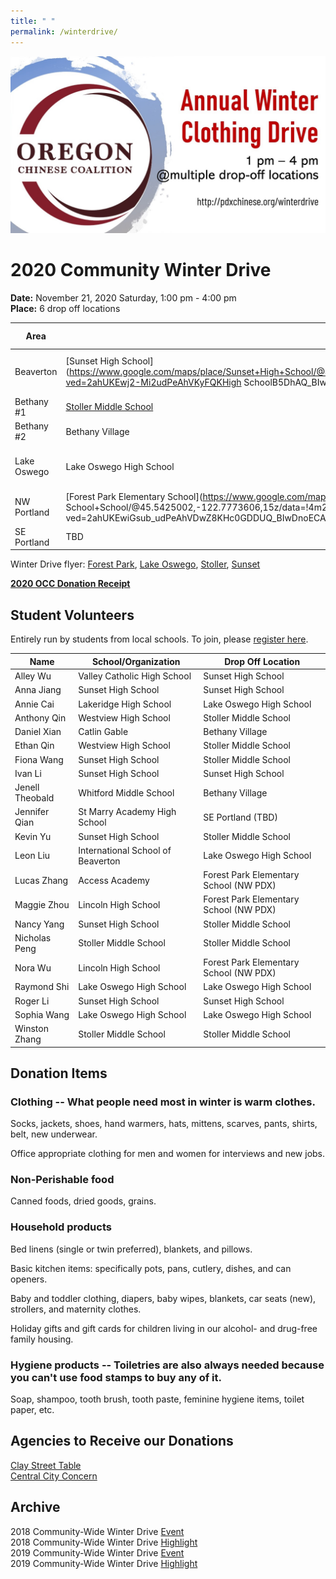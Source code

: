 ```yaml
---
title: " "
permalink: /winterdrive/
---
```

<p><img src="/assets/images/activities/winter_drive_banner.jpg"></p>  

# 2020 Community Winter Drive  
**Date:** November 21, 2020 Saturday, 1:00 pm - 4:00 pm  
**Place:** 6 drop off locations  

| Area | School | Spot if Specified |
| --- | --- | --- |
| Beaverton | [Sunset High School](https://www.google.com/maps/place/Sunset+High+School/@45.5281211,-122.8205103,15z/data=!4m2!3m1!1s0x0:0xee13c5fd283ea1a8?ved=2ahUKEwj2-Mi2udPeAhVKyFQKHigh SchoolB5DhAQ_BIwCnoECAUQCA) | Parking lot next to NW Cornell Rd|
| Bethany #1 | [Stoller Middle School](https://www.google.com/maps/place/Stoller+Middle+School/@45.557277,-122.822358,15z/data=!4m2!3m1!1s0x0:0x8ed51b34f0447f22?ved=2ahUKEwj43-zdudPeAhVO7VQKHe5DBqkQ_BIwD3oECAYQCA) | |
| Bethany #2 | Bethany Village | [Outside Walgreens](https://www.google.com/maps/place/Walgreens/@45.555242,-122.836414,17.25z/data=!4m5!3m4!1s0x0:0x13e6b71d8ca8bcde!8m2!3d45.5551922!4d-122.8352382) |
| Lake Oswego | Lake Oswego High School | [Westlake Park (next to play structure)](https://www.google.com/maps/place/Westlake+Park/@45.4240433,-122.738775,16z/data=!4m5!3m4!1s0x0:0xf92db3a1fa94a97e!8m2!3d45.4253979!4d-122.726774) |
| NW Portland | [Forest Park Elementary School](https://www.google.com/maps/place/Forest+Park+Elementary School+School/@45.5425002,-122.7773606,15z/data=!4m2!3m1!1s0x0:0x539640c237e4d9fb?ved=2ahUKEwiGsub_udPeAhVDwZ8KHc0GDDUQ_BIwDnoECAYQCA) | |
| SE Portland | TBD | |

Winter Drive flyer: [Forest Park](/assets/images/activities/2019_flyer_fpe.jpg), [Lake Oswego](/assets/images/activities/2019_flyer_lo.jpg), [Stoller](/assets/images/activities/2020_flyer_stoller.jpg), [Sunset](/assets/images/activities/2019_flyer_sunset.jpg)

**[2020 OCC Donation Receipt](/assets/images/activities/occ_donation_receipt_2020.pdf)**

## Student Volunteers

Entirely run by students from local schools. To join, please [register here](https://docs.google.com/forms/d/e/1FAIpQLScNv3SAGXxOYZFPEJMtfDZnlTVV7GHj8dxl6AWPjlyQeC9HDg/viewform?usp=sf_link).

| Name | School/Organization | Drop Off Location |
| --- | --- | --- |
| Alley Wu | Valley Catholic High School | Sunset High School |
| Anna Jiang | Sunset High School | Sunset High School |
| Annie Cai | Lakeridge High School | Lake Oswego High School |
| Anthony Qin | Westview High School | Stoller Middle School |
| Daniel Xian | Catlin Gable | Bethany Village |
| Ethan Qin | Westview High School | Stoller Middle School |
| Fiona Wang | Sunset High School | Stoller Middle School |
| Ivan Li | Sunset High School | Sunset High School |
| Jenell Theobald | Whitford Middle School | Bethany Village |
| Jennifer Qian | St Marry Academy High School | SE Portland (TBD) |
| Kevin Yu | Sunset High School | Stoller Middle School |
| Leon Liu | International School of Beaverton | Lake Oswego High School |
| Lucas Zhang | Access Academy | Forest Park Elementary School (NW PDX) |
| Maggie Zhou | Lincoln High School | Forest Park Elementary School (NW PDX) |
| Nancy Yang | Sunset High School | Stoller Middle School |
| Nicholas Peng | Stoller Middle School | Stoller Middle School |
| Nora Wu | Lincoln High School | Forest Park Elementary School (NW PDX) |
| Raymond Shi | Lake Oswego High School | Lake Oswego High School |
| Roger Li | Sunset High School | Sunset High School |
| Sophia Wang | Lake Oswego High School | Lake Oswego High School |
| Winston Zhang | Stoller Middle School | Stoller Middle School |


## Donation Items

### Clothing -- What people need most in winter is warm clothes.

Socks, jackets, shoes, hand warmers, hats, mittens, scarves, pants, shirts, belt, new underwear.

Office appropriate clothing for men and women for interviews and new jobs.

### Non-Perishable food

Canned foods, dried goods, grains.

### Household products

Bed linens (single or twin preferred), blankets, and pillows.

Basic kitchen items: specifically pots, pans, cutlery, dishes, and can openers.

Baby and toddler clothing, diapers, baby wipes, blankets, car seats (new), strollers, and maternity clothes.

Holiday gifts and gift cards for children living in our alcohol- and drug-free family housing.

### Hygiene products -- Toiletries are also always needed because you can't use food stamps to buy any of it.

Soap, shampoo, tooth brush, tooth paste, feminine hygiene items, toilet paper, etc.

## Agencies to Receive our Donations

[Clay Street Table](http://claystreettable.org/)  
[Central City Concern](http://www.centralcityconcern.org/)  

## Archive

2018 Community-Wide Winter Drive [Event](/assets/pdf/community-winter-drive-2018.pdf)  
2018 Community-Wide Winter Drive [Highlight](http://pdxchinese.org/winter-drive-2018/)  
2019 Community-Wide Winter Drive [Event](/assets/pdf/community-winter-drive-2019.pdf)  
2019 Community-Wide Winter Drive [Highlight](http://pdxchinese.org/winter-drive-2019/)  
